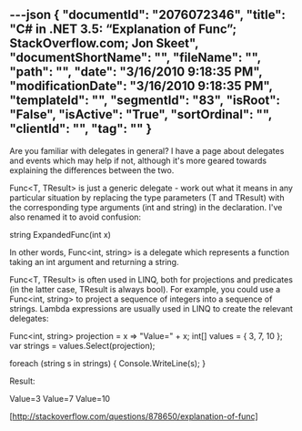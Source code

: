 ---json
{
  "documentId": "2076072346",
  "title": "C# in .NET 3.5: “Explanation of Func”; StackOverflow.com; Jon Skeet",
  "documentShortName": "",
  "fileName": "",
  "path": "",
  "date": "3/16/2010 9:18:35 PM",
  "modificationDate": "3/16/2010 9:18:35 PM",
  "templateId": "",
  "segmentId": "83",
  "isRoot": "False",
  "isActive": "True",
  "sortOrdinal": "",
  "clientId": "",
  "tag": ""
}
---

Are you familiar with delegates in general? I have a page about delegates and events which may help if not, although it's more geared towards explaining the differences between the two.

Func&lt;T, TResult&gt; is just a generic delegate - work out what it means in any particular situation by replacing the type parameters (T and TResult) with the corresponding type arguments (int and string) in the declaration. I've also renamed it to avoid confusion:

string ExpandedFunc(int x)

In other words, Func&lt;int, string&gt; is a delegate which represents a function taking an int argument and returning a string.

Func&lt;T, TResult&gt; is often used in LINQ, both for projections and predicates (in the latter case, TResult is always bool). For example, you could use a Func&lt;int, string&gt; to project a sequence of integers into a sequence of strings. Lambda expressions are usually used in LINQ to create the relevant delegates:

Func&lt;int, string&gt; projection = x =&gt; &quot;Value=&quot; + x;
int[] values = { 3, 7, 10 };
var strings = values.Select(projection);

foreach (string s in strings)
{
    Console.WriteLine(s);
}

Result:

Value=3
Value=7
Value=10

[http://stackoverflow.com/questions/878650/explanation-of-func]
